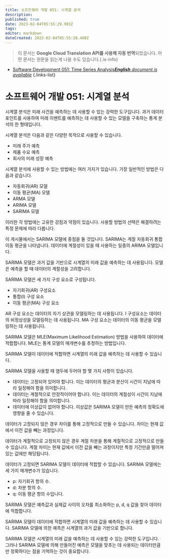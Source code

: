 ```yaml
---
title: 소프트웨어 개발 051: 시계열 분석
description: 
published: true
date: 2023-02-04T05:55:29.993Z
tags: 
editor: markdown
dateCreated: 2023-02-04T05:55:28.408Z
---
```


> 이 문서는 **Google Cloud Translation API를 사용해 자동 번역**되었습니다.
어떤 문서는 원문을 읽는게 나을 수도 있습니다.{.is-info}



- [Software Development 051: Time Series Analysis***English** document is available*](/en/Knowledge-base/Software-Development/Learning/software-development-051-time-series-analysis)
{.links-list}


# 소프트웨어 개발 051: 시계열 분석

시계열 분석은 미래 사건을 예측하는 데 사용할 수 있는 강력한 도구입니다. 과거 데이터 포인트를 사용하여 미래 이벤트를 예측하는 데 사용할 수 있는 모델을 구축하는 통계 분석의 한 형태입니다.

시계열 분석은 다음과 같은 다양한 목적으로 사용할 수 있습니다.

- 미래 주가 예측
- 제품 수요 예측
- 회사의 미래 성장 예측

시계열 분석에 사용할 수 있는 방법에는 여러 가지가 있습니다. 가장 일반적인 방법은 다음과 같습니다.

- 자동회귀(AR) 모델
- 이동 평균(MA) 모델
- ARMA 모델
- ARIMA 모델
- SARIMA 모델

이러한 각 방법에는 고유한 강점과 약점이 있습니다. 사용할 방법의 선택은 해결하려는 특정 문제에 따라 다릅니다.

이 게시물에서는 SARIMA 모델에 중점을 둘 것입니다. SARIMA는 계절 자동회귀 통합 이동 평균을 나타냅니다. 데이터에 계절성이 있을 때 사용하는 일종의 ARIMA 모델입니다.

SARIMA 모델은 과거 값을 기반으로 시계열의 미래 값을 예측하는 데 사용됩니다. 모델은 예측을 할 때 데이터의 계절성을 고려합니다.

SARIMA 모델은 세 가지 구성 요소로 구성됩니다.

- 자기회귀(AR) 구성요소
- 통합(I) 구성 요소
- 이동 평균(MA) 구성 요소

AR 구성 요소는 데이터의 자기 상관을 모델링하는 데 사용됩니다. I 구성요소는 데이터의 비정상성을 모델링하는 데 사용됩니다. MA 구성 요소는 데이터의 이동 평균을 모델링하는 데 사용됩니다.

SARIMA 모델은 MLE(Maximum Likelihood Estimation) 방법을 사용하여 데이터에 적합합니다. MLE는 통계 모델의 매개변수를 추정하는 방법입니다.

SARIMA 모델이 데이터에 적합하면 시계열의 미래 값을 예측하는 데 사용할 수 있습니다.

SARIMA 모델을 사용할 때 염두에 두어야 할 몇 가지 사항이 있습니다.

- 데이터는 고정되어 있어야 합니다. 이는 데이터의 평균과 분산이 시간이 지남에 따라 일정해야 함을 의미합니다.
- 데이터는 계절적으로 안정적이어야 합니다. 이는 데이터의 계절성이 시간이 지남에 따라 일정해야 함을 의미합니다.
- 데이터에 이상값이 없어야 합니다. 이상값은 SARIMA 모델이 만든 예측의 정확도에 영향을 줄 수 있습니다.

데이터가 고정되지 않은 경우 차이를 통해 고정적으로 만들 수 있습니다. 차이는 현재 값에서 이전 값을 빼는 과정입니다.

데이터가 계절적으로 고정되지 않은 경우 계절 차분을 통해 계절적으로 고정적으로 만들 수 있습니다. 계절 차이는 현재 값에서 이전 값을 빼는 과정이지만 특정 기간만큼 떨어져 있는 값에만 해당됩니다.

데이터가 고정되면 SARIMA 모델이 데이터에 적합할 수 있습니다. SARIMA 모델에는 세 가지 매개변수가 있습니다.

- p: 자기회귀 항의 수.
- d: 차분 항의 수.
- q: 이동 평균 항의 수입니다.

SARIMA 모델은 예측값과 실제값 사이의 오차를 최소화하는 p, d, q 값을 찾아 데이터에 적합합니다.

SARIMA 모델이 데이터에 적합하면 시계열의 미래 값을 예측하는 데 사용할 수 있습니다. SARIMA 모델에 의한 예측은 시계열의 과거 값을 기반으로 합니다.

SARIMA 모델은 시계열의 미래 값을 예측하는 데 사용할 수 있는 강력한 도구입니다. 그러나 SARIMA 모델에 의해 만들어진 예측은 모델을 맞추는 데 사용되는 데이터만큼만 정확하다는 점을 기억하는 것이 중요합니다.
